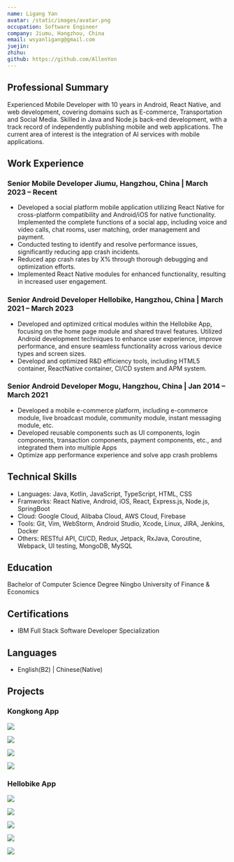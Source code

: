 ```yaml
---
name: Ligang Yan
avatar: /static/images/avatar.png
occupation: Software Engineer
company: Jiumu, Hangzhou, China
email: wsyanligang@gmail.com
juejin:
zhihu:
github: https://github.com/AllenYon
---
```


## Professional Summary

Experienced Mobile Developer with 10 years in Android, React Native, and web development, covering domains
such as E-commerce, Transportation and Social Media. Skilled in Java and Node.js back-end development, with a
track record of independently publishing mobile and web applications. The current area of interest is the integration
of AI services with mobile applications.

## Work Experience

### Senior Mobile Developer Jiumu, Hangzhou, China | March 2023 – Recent

- Developed a social platform mobile application utilizing React Native for cross-platform compatibility and
  Android/iOS for native functionality. Implemented the complete functions of a social app, including voice and
  video calls, chat rooms, user matching, order management and payment.
- Conducted testing to identify and resolve performance issues, significantly reducing app crash incidents.
- Reduced app crash rates by X% through thorough debugging and optimization efforts.
- Implemented React Native modules for enhanced functionality, resulting in increased user engagement.

### Senior Android Developer Hellobike, Hangzhou, China | March 2021 – March 2023

- Developed and optimized critical modules within the Hellobike App, focusing on the home page module and
  shared travel features. Utilized Android development techniques to enhance user experience, improve
  performance, and ensure seamless functionality across various device types and screen sizes.
- Developd and optimized R&D efficiency tools, including HTML5 container, ReactNative container, CI/CD system
  and APM system.

### Senior Android Developer Mogu, Hangzhou, China | Jan 2014 – March 2021

- Developed a mobile e-commerce platform, including e-commerce module, live broadcast module, community
  module, instant messaging module, etc.
- Developed reusable components such as UI components, login components, transaction components, payment
  components, etc., and integrated them into multiple Apps
- Optimize app performance experience and solve app crash problems

## Technical Skills

- Languages: Java, Kotlin, JavaScript, TypeScript, HTML, CSS
- Framworks: React Native, Android, iOS, React, Express.js, Node.js, SpringBoot
- Cloud: Google Cloud, Alibaba Cloud, AWS Cloud, Firebase
- Tools: Git, Vim, WebStorm, Android Studio, Xcode, Linux, JIRA, Jenkins, Docker
- Others: RESTful API, CI/CD, Redux, Jetpack, RxJava, Coroutine, Webpack, UI testing, MongoDB, MySQL

## Education

Bachelor of Computer Science Degree Ningbo University of Finance & Economics

## Certifications

- IBM Full Stack Software Developer Specialization

## Languages

- English(B2) | Chinese(Native)

## Projects

### Kongkong App

![](/static/images/resume_home.png)

![](/static/images/resume_im.png)

![](/static/images/resume_room.png)

![](/static/images/resume_tweet.png)

### Hellobike App

![](/static/images/resume_hellobike_hike.jpg)

![](/static/images/resume_hellobike_hike2.pic.jpg)

![](/static/images/resume_hellobike_home.pic.jpg)

![](/static/images/resume_hellobike_tweet.pic.jpg)

![](/static/images/resume_hellobike_wallet.pic.jpg)

